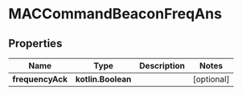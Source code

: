 
# MACCommandBeaconFreqAns

## Properties
Name | Type | Description | Notes
------------ | ------------- | ------------- | -------------
**frequencyAck** | **kotlin.Boolean** |  |  [optional]



